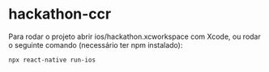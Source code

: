 # hackathon-ccr
Para rodar o projeto abrir ios/hackathon.xcworkspace com Xcode, ou rodar o seguinte comando (necessário ter npm instalado):

```npx react-native run-ios```

